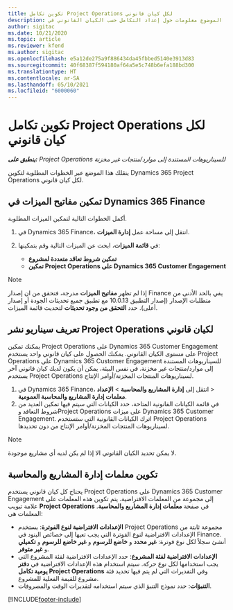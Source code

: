 ```yaml
---
title: تكوين تكامل Project Operations لكل كيان قانوني
description: يقدم هذا الموضوع معلومات حول إعداد التكامل حسب الكيان القانوني في Project Operations.
author: sigitac
ms.date: 10/21/2020
ms.topic: article
ms.reviewer: kfend
ms.author: sigitac
ms.openlocfilehash: e5a12de275a9f886434da45fbbed5140e3913d83
ms.sourcegitcommit: 40f68387f594180af64a5e5c748b6efa188bd300
ms.translationtype: HT
ms.contentlocale: ar-SA
ms.lasthandoff: 05/10/2021
ms.locfileid: "6000060"
---
```

# <a name="configure-project-operations-integration-per-legal-entity"></a>تكوين تكامل Project Operations لكل كيان قانوني 

_**ينطبق على:** Project Operations للسيناريوهات المستندة إلى موارد/منتجات غير مخزنة‬_

ينقلك هذا الموضع عبر الخطوات المطلوبة لتكوين Dynamics 365 Project Operations لكل كيان قانوني.

## <a name="enable-feature-keys-in-dynamics-365-finance"></a>تمكين مفاتيح الميزات في Dynamics 365 Finance

أكمل الخطوات التالية لتمكين الميزات المطلوبة.

1. في Dynamics 365 Finance، انتقل إلى مساحة عمل **إدارة الميزات**.
2. في **قائمة الميزات**، ابحث عن الميزات التالية وقم بتمكينها:
  
    - **تمكين شروط تعاقد متعددة لمشروع**
    - **تمكين Project Operations على Dynamics 365 Customer Engagement**

> [!NOTE]
> إذا لم تظهر **مفاتيح الميزات** مدرجة، فتحقق من ان إصدار Finance يفي بالحد الأدنى من متطلبات الإصدار (إصدار التطبيق 10.0.13 مع تطبيق جميع تحديثات الجودة أو إصدار أعلى). حدد **التحقق من وجود تحديثات** لتحديث قائمة الميزات.

## <a name="define-the-project-operations-deployment-scenario-for-a-legal-entity"></a>تعريف سيناريو نشر Project Operations لكيان قانوني

يمكنك تمكين Project Operations على Dynamics 365 Customer Engagement على مستوى الكيان القانوني. يمكنك الحصول على كيان قانوني واحد يستخدم Project Operations على Dynamics 365 Customer Engagement للسيناريوهات المستندة إلى موارد/منتجات غير مخزنة‬. في نفس البيئة، يمكن أن يكون لديك كيان قانوني آخر يستخدم Project Operations لسيناريوهات المنتجات المخزنة/أوامر الإنتاج‬.

1. في Dynamics 365 Finance، انتقل إلى **إدارة المشاريع والمحاسبة** > **الإعداد‏‎** > **معلمات إدارة المشاريع والمحاسبة العمومية**.
2. في قائمة الكيانات القانونية المتاحة، حدد الكيانات التي سيتم فيها تمكين العديد من شروط التعاقد وProject Operations على ميزات Dynamics 365 Customer Engagement. اترك الكيانات القانونية التي ستستخدم Project Operations لسيناريوهات المنتجات المخزنة/أوامر الإنتاج‬ من دون تحديدها.

> [!NOTE]
> لا يمكن تحديد الكيان القانوني الا إذا لم يكن لديه أي مشاريع موجودة.

## <a name="configure-project-management-and-accounting-parameters"></a>تكوين معلمات إدارة المشاريع والمحاسبة

يحتاج كل كيان قانوني يستخدم Project Operations على Dynamics 365 Customer Engagement إلى مجموعة من المعلمات الافتراضية. يتم تكوين هذه المعلمات على علامة تبويب **Project Operations** في صفحة **معلمات إدارة المشاريع والمحاسبة‬**. المعلمات هي:

  - **الإعدادات الافتراضية لنوع الفوترة**: يستخدم Project Operations مجموعة ثابتة من الإعدادات الافتراضية لنوع الفوترة التي يجب تعيها إلى خصائص البنود في Finance. أنشئ سجلاً لكل نوع فوترة: **غير محدد** و **خاضع للرسوم** و **غير خاضع للرسوم** و **تكميلي‬** و **غير متوفر**.
  - **الإعدادات الافتراضية لفئة المشروع**: حدد الإعدادات الافتراضية لفئة المشروع التي يجب استخدامها لكل نوع حركة. سيتم استخدام هذه الإعدادات الافتراضية في **دفتر يومية تكامل Project Operations** وفي التقديرات التي لم يتم فيها تحديد فئة مشروع للقيمة الفعلية للمشروع.
  - **التنبؤات**: حدد نموذج التنبؤ الذي سيتم استخدامه لتقديرات الوقت والمصروفات.


[!INCLUDE[footer-include](../includes/footer-banner.md)]